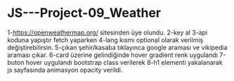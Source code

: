 # JS---Project-09_Weather
1-https://openweathermap.org/ sitesinden üye olundu.
2-key al
3-api koduna yapıştır fetch yaparken
4-lang kısmı optional olarak verilmiş değiştirebilirsin.
5-çıkan şehir/kasaba tıklayınca google araması ve vikipedia araması çıkar.
6-card üzerine gelindiğinde hover gradient renk uygulandı
7-buton hover uygulandı bootstrap class verilerek
8-h1 elementi yakalanarak js sayfasında animasyon opacity verildi.



